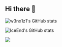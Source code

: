 ## Hi there 👋
![w3nx1z1's GitHub stats](https://github-readme-stats.vercel.app/api?username=w3nx1z1)

![IceEnd's GitHub stats](https://github-immortality.vercel.app/api?username=w3nx1z1)

![](https://stats.justsong.cn/api/bilibili?username=308852034&cn=true&theme=dark)
